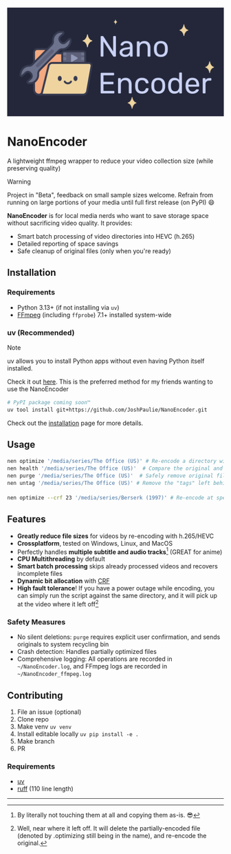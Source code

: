 <p align="center">
  <img src="imgs/Banner.png" width="600">
</p>

# NanoEncoder
A lightweight ffmpeg wrapper to reduce your video collection size (while preserving quality)

> [!warning]
>  Project in "Beta", feedback on small sample sizes welcome. Refrain from running on large portions of your media until full first release (on PyPI) 😄

**NanoEncoder** is for local media nerds who want to save storage space without sacrificing video quality. It provides:

- Smart batch processing of video directories into HEVC (h.265)
- Detailed reporting of space savings
- Safe cleanup of original files (only when you're ready)

## Installation
### Requirements
- Python 3.13+ (if not installing via `uv`)
- [FFmpeg](https://www.ffmpeg.org/download.html) (including `ffprobe`) 7.1+ installed system-wide

### uv (Recommended)
> [!note]
> uv allows you to install Python apps without even having Python itself installed.
>
> Check it out [here](https://docs.astral.sh/uv/getting-started/installation/). This is the preferred method for my friends wanting to use the NanoEncoder

```bash
# PyPI package coming soon™
uv tool install git+https://github.com/JoshPaulie/NanoEncoder.git
```

Check out the [installation](https://bexli.dev/NanoEncoder/installation) page for more details.

## Usage
```bash
nen optimize '/media/series/The Office (US)' # Re-encode a directory with HEVC (h.265)
nen health '/media/series/The Office (US)'  # Compare the original and optimized video files via SSIM
nen purge '/media/series/The Office (US)'  # Safely remove original files (sends to trash)
nen untag '/media/series/The Office (US)' # Remove the "tags" left behind by NanoEncoder

nen optimize --crf 23 '/media/series/Berserk (1997)' # Re-encode at specified CRF (Default is 28)
```

## Features
- **Greatly reduce file sizes** for videos by re-encoding with h.265/HEVC
- **Crossplatform**, tested on Windows, Linux, and MacOS
- Perfectly handles **multiple subtitle and audio tracks**[^1] (GREAT for anime)
- **CPU Multithreading** by default
- **Smart batch processing** skips already processed videos and recovers incomplete files
- **Dynamic bit allocation** with [CRF](docs/about-crf.md)
- **High fault tolerance**! If you have a power outage while encoding, you can simply run the script against the same directory, and it will pick up at the video where it left off[^2]

### Safety Measures
- No silent deletions: `purge` requires explicit user confirmation, and sends originals to system recycling bin
- Crash detection: Handles partially optimized files
- Comprehensive logging: All operations are recorded in `~/NanoEncoder.log`, and FFmpeg logs are recorded in `~/NanoEncoder_ffmpeg.log`

## Contributing
1. File an issue (optional)
2. Clone repo
3. Make venv `uv venv`
4. Install editable locally `uv pip install -e .`
5. Make branch 
6. PR

### Requirements
- [uv](https://github.com/astral-sh/uv) 
- [ruff](https://github.com/astral-sh/ruff) (110 line length)

---

[^1]: By literally not touching them at all and copying them as-is. 😎
[^2]: Well, near where it left off. It will delete the partially-encoded file (denoted by .optimizing still being in the name), and re-encode the original.
[^3]: Use `NanoEncoder.py optimize -h` for more details
